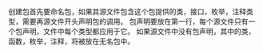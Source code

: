 创建包首先要命名包，如果其源文件包含这个包提供的类，接口，枚举，注释类型，需要再源文件开头声明包的调用。
包声明要放在第一行，每个源文件只有一个包声明，文件中每个类型都应用于它。
如果源文件中没有包声明，其中的类，函数，枚举，注释，将被放在无名包中。
